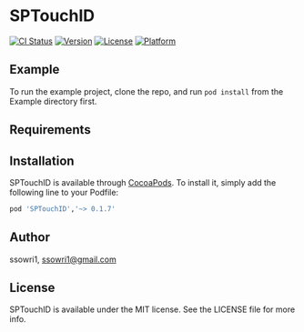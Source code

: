 # SPTouchID

[![CI Status](https://img.shields.io/travis/ssowri1/SPTouchID.svg?style=flat)](https://travis-ci.org/ssowri1/SPTouchID)
[![Version](https://img.shields.io/cocoapods/v/SPTouchID.svg?style=flat)](https://cocoapods.org/pods/SPTouchID)
[![License](https://img.shields.io/cocoapods/l/SPTouchID.svg?style=flat)](https://cocoapods.org/pods/SPTouchID)
[![Platform](https://img.shields.io/cocoapods/p/SPTouchID.svg?style=flat)](https://cocoapods.org/pods/SPTouchID)

## Example

To run the example project, clone the repo, and run `pod install` from the Example directory first.

## Requirements

## Installation

SPTouchID is available through [CocoaPods](https://cocoapods.org). To install
it, simply add the following line to your Podfile:

```ruby
pod 'SPTouchID','~> 0.1.7'
```

## Author

ssowri1, ssowri1@gmail.com

## License

SPTouchID is available under the MIT license. See the LICENSE file for more info.
